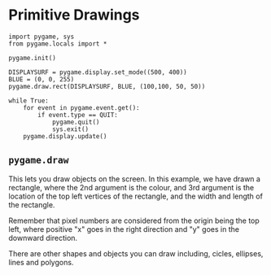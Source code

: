 # Primitive Drawings


```
import pygame, sys
from pygame.locals import *

pygame.init()

DISPLAYSURF = pygame.display.set_mode((500, 400))
BLUE = (0, 0, 255)
pygame.draw.rect(DISPLAYSURF, BLUE, (100,100, 50, 50))

while True:
    for event in pygame.event.get():
        if event.type == QUIT:
            pygame.quit()
            sys.exit()
    pygame.display.update()
```


## `pygame.draw`

This lets you draw objects on the screen. In this example, we have drawn a rectangle, where the 2nd argument is the colour, and 3rd argument is the location of the top left vertices of the rectangle, and the width and length of the rectangle.

Remember that pixel numbers are considered from the origin being the top left, where positive "x" goes in the right direction and "y" goes in the downward direction.

There are other shapes and objects you can draw including, cicles, ellipses, lines and polygons.

